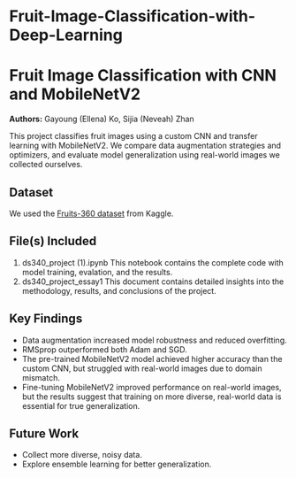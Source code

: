 # Fruit-Image-Classification-with-Deep-Learning

# Fruit Image Classification with CNN and MobileNetV2

**Authors:** Gayoung (Ellena) Ko, Sijia (Neveah) Zhan  

This project classifies fruit images using a custom CNN and transfer learning with MobileNetV2. We compare data augmentation strategies and optimizers, and evaluate model generalization using real-world images we collected ourselves.

## Dataset
We used the [Fruits-360 dataset](https://www.kaggle.com/datasets/moltean/fruits) from Kaggle.

## File(s) Included
1. ds340_project (1).ipynb
   This notebook contains the complete code with model training, evalation, and the results.
2. ds340_project_essay1
   This document contains detailed insights into the methodology, results, and conclusions of the project. 

## Key Findings
- Data augmentation increased model robustness and reduced overfitting.
- RMSprop outperformed both Adam and SGD. 
- The pre-trained MobileNetV2 model achieved higher accuracy than the custom CNN, but struggled with real-world images due to domain mismatch.
- Fine-tuning MobileNetV2 improved performance on real-world images, but the results suggest that training on more diverse, real-world data is essential for true generalization.


## Future Work
- Collect more diverse, noisy data.
- Explore ensemble learning for better generalization.
